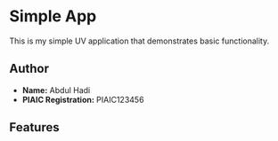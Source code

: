 # Simple App

This is my simple UV application that demonstrates basic functionality.

## Author

- **Name:** Abdul Hadi
- **PIAIC Registration:** PIAIC123456

## Features
